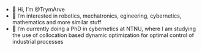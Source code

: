 - 👋 Hi, I’m @TrymArve
- 👀 I’m interested in robotics, mechatronics, egineering, cybernetics, mathematics and more similar stuff
- 🌱 I’m currently doing a PhD in cybernetics at NTNU, where I am studying the use of collocation based dynamic optimization for optimal control of industrial processes


<!---
TrymArve/TrymArve is a ✨ special ✨ repository because its `README.md` (this file) appears on your GitHub profile.
You can click the Preview link to take a look at your changes.
--->
